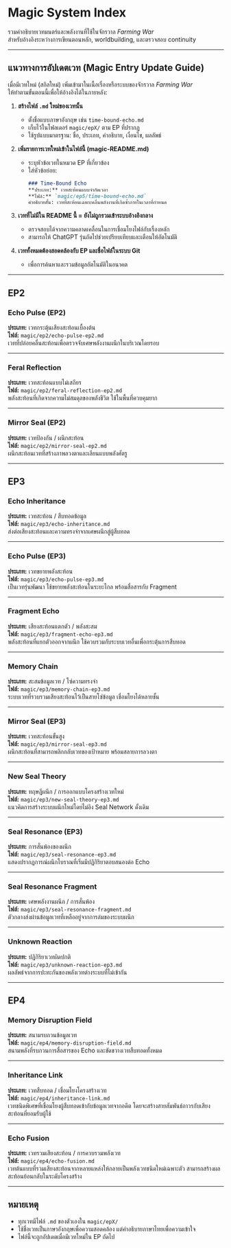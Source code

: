 # Magic System Index

รวมคำอธิบายเวทมนตร์และพลังงานที่ใช้ในจักรวาล *Farming War*  
สำหรับอ้างอิงระหว่างการเขียนตอนหลัก, worldbuilding, และตรวจสอบ continuity

---

## แนวทางการอัปเดตเวท (Magic Entry Update Guide)

เมื่อมีเวทใหม่ (สกิลใหม่) เพิ่มเข้ามาในเนื้อเรื่องหรือระบบของจักรวาล *Farming War*  
ให้ทำตามขั้นตอนนี้เพื่อให้อ้างอิงได้ในภายหลัง:

1. **สร้างไฟล์ `.md` ใหม่ของเวทนั้น**
   - ตั้งชื่อแบบภาษาอังกฤษ เช่น `time-bound-echo.md`
   - เก็บไว้ในโฟลเดอร์ `magic/epX/` ตาม EP ที่ปรากฏ
   - ใช้รูปแบบมาตรฐาน: ชื่อ, ประเภท, คำอธิบาย, เงื่อนไข, ผลลัพธ์

2. **เพิ่มรายการเวทใหม่เข้าในไฟล์นี้ (magic-README.md)**
   - ระบุหัวข้อเวทในหมวด EP ที่เกี่ยวข้อง
   - ใส่หัวข้อย่อย:
     ```markdown
     ### Time-Bound Echo  
     **ประเภท:** เวทสะท้อนแบบจำกัดเวลา  
     **ไฟล์:** `magic/ep5/time-bound-echo.md`  
     คำอธิบายสั้น: เวทที่สะท้อนเฉพาะคลื่นพลังงานที่เกิดซ้ำภายในเวลาที่กำหนด
     ```

3. **เวทที่ไม่มีใน README นี้ = ยังไม่ถูกรวมเข้าระบบอ้างอิงกลาง**
   - ตรวจสอบได้จากความคลาดเคลื่อนในการเชื่อมโยงไฟล์กับเรื่องหลัก
   - สามารถให้ ChatGPT รุ่นถัดไปช่วยเปรียบเทียบและเตือนให้อัตโนมัติ

4. **เวททั้งหมดต้องสอดคล้องกับ EP และชื่อไฟล์ในระบบ Git**
   - เพื่อการค้นหาและรวมข้อมูลอัตโนมัติในอนาคต

---


## EP2

### Echo Pulse (EP2)
**ประเภท:** เวทกระตุ้นเสียงสะท้อนเบื้องต้น  
**ไฟล์:** `magic/ep2/echo-pulse-ep2.md`  
เวทที่ปล่อยคลื่นสะท้อนเพื่อตรวจจับเศษพลังงานผนึกในบริเวณโดยรอบ

---

### Feral Reflection
**ประเภท:** เวทสะท้อนแบบไม่เสถียร  
**ไฟล์:** `magic/ep2/feral-reflection-ep2.md`  
พลังสะท้อนที่เกิดจากความไม่สมดุลของพลังชีวิต ใช้ในพื้นที่ควบคุมยาก

---

### Mirror Seal (EP2)
**ประเภท:** เวทป้องกัน / ผนึกสะท้อน  
**ไฟล์:** `magic/ep2/mirror-seal-ep2.md`  
ผนึกสะท้อนเวทที่สร้างภาพลวงตาและเลียนแบบพลังศัตรู

---

## EP3

### Echo Inheritance
**ประเภท:** เวทสะท้อน / สืบทอดข้อมูล  
**ไฟล์:** `magic/ep3/echo-inheritance.md`  
ส่งต่อเสียงสะท้อนและความทรงจำจากเศษผนึกสู่ผู้สืบทอด

---

### Echo Pulse (EP3)
**ประเภท:** เวทขยายพลังสะท้อน  
**ไฟล์:** `magic/ep3/echo-pulse-ep3.md`  
เป็นเวทรุ่นพัฒนา ใช้ขยายพลังสะท้อนในระยะไกล พร้อมสื่อสารกับ Fragment

---

### Fragment Echo
**ประเภท:** เสียงสะท้อนแตกตัว / พลังสะสม  
**ไฟล์:** `magic/ep3/fragment-echo-ep3.md`  
พลังสะท้อนที่แยกตัวออกจากผนึก ใช้ควบรวมกับระบบเวทอื่นเพื่อกระตุ้นการสืบทอด

---

### Memory Chain
**ประเภท:** สะสมข้อมูลเวท / โซ่ความทรงจำ  
**ไฟล์:** `magic/ep3/memory-chain-ep3.md`  
ระบบเวทที่รวบรวมเสียงสะท้อนไว้เป็นสายโซ่ข้อมูล เชื่อมโยงได้หลายชั้น

---

### Mirror Seal (EP3)
**ประเภท:** เวทสะท้อนขั้นสูง  
**ไฟล์:** `magic/ep3/mirror-seal-ep3.md`  
ผนึกสะท้อนที่สามารถพลิกกลับเวทของเป้าหมาย พร้อมสลายการลวงตา

---

### New Seal Theory
**ประเภท:** ทฤษฎีผนึก / การออกแบบโครงสร้างเวทใหม่  
**ไฟล์:** `magic/ep3/new-seal-theory-ep3.md`  
แนวคิดการสร้างระบบผนึกใหม่โดยไม่อิง Seal Network ดั้งเดิม

---

### Seal Resonance (EP3)
**ประเภท:** การสั่นพ้องของผนึก  
**ไฟล์:** `magic/ep3/seal-resonance-ep3.md`  
แสดงปรากฏการณ์ผนึกโบราณที่เริ่มมีปฏิกิริยาตอบสนองต่อ Echo

---

### Seal Resonance Fragment
**ประเภท:** เศษพลังงานผนึก / การสั่นพ้อง  
**ไฟล์:** `magic/ep3/seal-resonance-fragment.md`  
ตัวกลางส่งผ่านข้อมูลเวทที่เหลืออยู่จากการล่มของระบบผนึก

---

### Unknown Reaction
**ประเภท:** ปฏิกิริยาเวทผิดปกติ  
**ไฟล์:** `magic/ep3/unknown-reaction-ep3.md`  
ผลลัพธ์จากการปะทะกันของพลังเวทต่างระบบที่ไม่เข้ากัน

---

## EP4

### Memory Disruption Field
**ประเภท:** สนามรบกวนข้อมูลเวท  
**ไฟล์:** `magic/ep4/memory-disruption-field.md`  
สนามพลังที่รบกวนการสื่อสารของ Echo และขัดขวางเวทสืบทอดทั้งหมด

---

### Inheritance Link  
**ประเภท:** เวทสืบทอด / เชื่อมโยงโครงสร้างเวท  
**ไฟล์:** `magic/ep4/inheritance-link.md`  
เวทชนิดพิเศษที่เชื่อมโยงผู้สืบทอดเข้ากับข้อมูลเวทจากอดีต โดยจะสร้างสายสัมพันธ์ถาวรกับเสียงสะท้อนที่ยอมรับผู้ใช้

---

### Echo Fusion  
**ประเภท:** เวทรวมเสียงสะท้อน / การควบรวมพลังเวท  
**ไฟล์:** `magic/ep4/echo-fusion.md`  
เวทต้นแบบที่รวมเสียงสะท้อนจากหลายแหล่งให้กลายเป็นพลังเวทชนิดใหม่เฉพาะตัว สามารถสร้างผลสะท้อนย้อนกลับในระดับโครงสร้าง

---

## หมายเหตุ

- ทุกเวทมีไฟล์ `.md` ของตัวเองใน `magic/epX/`  
- ใช้ชื่อเวทเป็นภาษาอังกฤษเพื่อความสอดคล้อง แต่คำอธิบายภาษาไทยเพื่อความเข้าใจ  
- ไฟล์นี้จะถูกอัปเดตเมื่อมีเวทใหม่ใน EP ถัดไป
